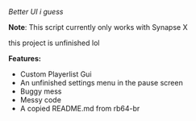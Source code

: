 *Better UI i guess*

**Note**: This script currently only works with Synapse X

this project is unfinished lol

**Features:** 
- Custom Playerlist Gui
- An unfinished settings menu in the pause screen
- Buggy mess
- Messy code
- A copied README.md from rb64-br